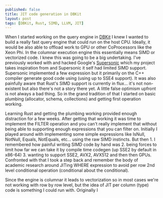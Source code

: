 ```yaml
---
published: false
title: JIT code generation in DBKit
layout: post
tags: [DBKit, Rust, SIMD, LLVM, JIT]
---
```

When I started working on the query engine in [DBKit](https://github.com/mtanski/dbkit) I knew I wanted to build a really fast query engine that could run on the host CPU. Ideally, it would be also able to offload work to GPU or other CoProcessors like the Xeon Phi. In the columnar execution engine this essentially means SIMD or vectorized code. I knew this was going to be a big undertaking. I've previously worked with and hacked Google's [Supersonic](https://github.com/google/supersonic) which my project takes inspiration from and Supersonic it self had limited SIMD support. Supersonic implemented a few expression but it primarily on the C++ compiler generate good code using (using up to SSE4 support). It was also painfully aware that Rust's SIMD support is currently in flux... it's not non-existent but also there's not a story there yet. A little false optimism upfront is not always a bad thing. So in the grand tradition of that  I started on basic plumbing (allocator, schema, collections) and getting first operation working. 

Learning Rust and getting the plumbing working provided enough distraction for a few weeks. After getting that working it was time to implement the FILTER operation and you can't really implement that without being able to supporting enough expressions that you can filter on. Initially I played around with implementing some simple expressions like IsNull, NotNull, Equals, NotEquals, etc... using the raw SIMD instincts. But then 1. I remembered how painful writing SIMD code by hand was 2. being forces to limit how far we can take it by compile time codegen (up SSE2 by default in x86-64) 3. wanting to support SSE2, AVX2, AVX512 and then then GPUs. Confronted with that I took a step back and remember the body of academic research around JITing WHERE expression to avoid per row 2nd level conditional operation  (conditional about the conditional). 

Since the engine is columnar it leads to vectorization so in most cases we're not working with row by row level, but the idea of JIT per column (type) code is something I could run with. Originally I 